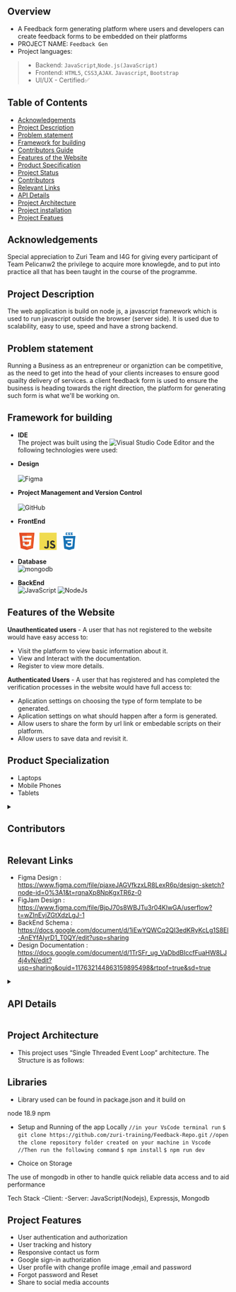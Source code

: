 ## Overview
*  A Feedback form generating platform where users and developers can create feedback forms to be embedded on their platforms
* PROJECT NAME: `Feedback Gen`
* Project languages: 
> * Backend: `JavaScript`,`Node.js(JavaScript)`
> * Frontend: `HTML5`, `CSS3`,`AJAX`. `Javascript`, `Bootstrap`
> * UI/UX - Certified✅

## Table of Contents

* [Acknowledgements](#acknowledgements)
* [Project Description](#project-description)
* [Problem statement](#problem-statement)
* [Framework for building](#framework-for-building)
* [Contributors Guide](#contributors-guide)
* [Features of the Website](#features-of-the-website)
* [Product Specification](#product-specialization)
* [Project Status](#project-status)
* [Contributors](#contributors)
* [Relevant Links](#relevant-links)
* [API Details](#api-details)
* [Project Architecture](#project-architecture)
* [Project installation](#project-installation)
* [Project Featues](#project-features)


## Acknowledgements
Special appreciation to Zuri Team and I4G for giving every
participant of Team Pelicanw2 the privilege to acquire more
knowlegde, and to put into practice all that has been taught
in the course of the programme.

## Project Description
The web application is build on node js, a javascript framework which is used to run javascript outside the browser (server side). It is used due to scalability, easy to use, speed and have a strong backend.

## Problem statement
Running a Business as an entrepreneur or organiztion can be competitive, as the need to get into the head of your clients increases to ensure good quailty delivery of services. a client feedback form is used to ensure the business is heading towards the right direction, the platform for generating such form is what we'll be working on.

## Framework for building

* __IDE__ </br>
The project was built using the ![Visual Studio Code](https://img.shields.io/badge/Visual%20Studio%20Code-0078d7.svg?style=for-the-badge&logo=visual-studio-code&logoColor=white) Editor and the following technologies were used: <br/>
* __Design__<br/><br/>
        ![Figma](https://img.shields.io/badge/figma-%23F24E1E.svg?style=for-the-badge&logo=figma&logoColor=white)
* __Project Management and Version Control__<br/><br/>
        ![GitHub](https://img.shields.io/badge/github-%23121011.svg?style=for-the-badge&logo=github&logoColor=white)

        
* __FrontEnd__<br/><br/>
      <img src="https://github.com/devicons/devicon/blob/master/icons/html5/html5-original.svg" title="HTML5" alt="HTML" width="40" height="40"/>&nbsp;
      <img src="https://github.com/devicons/devicon/blob/master/icons/javascript/javascript-original.svg" title="JavaScript" alt="JavaScript" width="40" height="40"/>&nbsp;
      <img src="https://github.com/devicons/devicon/blob/master/icons/css3/css3-plain-wordmark.svg"  title="CSS3" alt="CSS" width="40" height="40"/>&nbsp;

* __Database__<br/>
        ![mongodb](https://icons8.com/icon/tBBf3P8HL0vR/mongodb-a-cross-platform-document-oriented-database-program)

* __BackEnd__<br/>
        ![JavaScript](https://icons8.com/icon/108784/javascript)
        ![NodeJs](https://icons8.com/icon/54087/nodejs)

## Features of the Website
__Unauthenticated users__ - A user that has not registered to the website
would have easy access to: <br/> 

* Visit the platform to view basic information about it.
* View and Interact with the documentation.
* Register to view more details.

__Authenticated Users__ - A user that has registered and has completed the
verification processes in the website would have full access to: <br/>

* Aplication settings  on choosing the type of form template to be generated.
* Aplication settings on what should happen after a form is generated.
* Allow users to share the form by url link or embedable scripts on their platform. 
* Allow users to save data and revisit it.

## Product Specialization
* Laptops
* Mobile Phones
* Tablets

<details>

<summary>

## Contributors

</summary>
__Team Administrators__ <br/>
Abiola Folarin (Team-lead)

__Designers__ <br/>
* Ayo Oladiran

* Ijeoma Ikegbunam

* Folarin Abiola

* Aneke Harriet

* Feyisara Oyeleke

* Mary Dania

* Adejoke Adeyanju

* Daniel Ekeleme

* Sakeenah Ahmedkokori

* Kaosarat Atobiloye

* Nnene Bright-Victor

* Onunwa Gideon

<br/>

__BackEnd Contributors__ <br/>
* Bello Bello

* Nnanna Divine

* Paul Adeleye

* Owolabi Jesuseun Kayode

<br/>

__FrontEnd Contributors__ <br/>
* Ramat Ajakaye

* Isaac Muvughe


</details>

## Relevant Links
* Figma Design : https://www.figma.com/file/pjaxeJAGVfkzxLR8LexR6p/design-sketch?node-id=0%3A1&t=rqnaXp8NpKgxTR6z-0
* FigJam Design : https://www.figma.com/file/BjpJ70s8WBJTu3r04KlwGA/userflow?t=wZInEvjZGtXdzLgJ-1
* BackEnd Schema : https://docs.google.com/document/d/1iEwYQWCq2QI3edKRyKcLg1S8El-AnEYfAlyrD1_T0QY/edit?usp=sharing
* Design Documentation : https://docs.google.com/document/d/1TrSFr_ug_VaDbdBIccfFuaHW8LJ4j4vN/edit?usp=sharing&ouid=117632144863159895498&rtpof=true&sd=true

<details>

<summary> 

## API Details 

</summary>

</details>

</details>



## Project Architecture
 
*  This project uses “Single Threaded Event Loop” architecture. The 
Structure is as follows:

## Libraries
* Library used can be found in package.json and it build on

 node 18.9
 npm

* Setup and Running of the app Locally
`//in your VsCode terminal run`
`$ git clone https://github.com/zuri-training/Feedback-Repo.git`
`//open the clone repository folder created on your machine in Vscode`
`//Then run the following command`
`$ npm install`
`$ npm run dev`

* Choice on Storage

The use of mongodb in other to handle quick reliable data access and to aid performance

Tech Stack
-Client:
-Server: JavaScript(Nodejs), Expressjs, Mongodb

## Project Features
* User authentication and authorization
* User tracking and history
* Responsive contact us form
* Google sign-in authorization
* User profile with change  profile image ,email and password
* Forgot password and Reset
* Share to social media accounts





